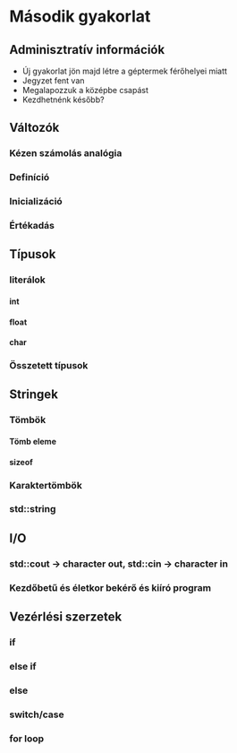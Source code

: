 # Második gyakorlat

## Adminisztratív információk

- Új gyakorlat jön majd létre a géptermek férőhelyei miatt
- Jegyzet fent van
- Megalapozzuk a középbe csapást
- Kezdhetnénk később?

## Változók
### Kézen számolás analógia
### Definíció
### Inicializáció
### Értékadás

## Típusok
### literálok
#### int
#### float
#### char
### Összetett típusok

## Stringek
### Tömbök
#### Tömb eleme
#### sizeof
### Karaktertömbök
### std::string

## I/O
### std::cout -> character out, std::cin -> character in
### Kezdőbetű és életkor bekérő és kiíró program
## Vezérlési szerzetek
### if
### else if
### else
### switch/case
### for loop
